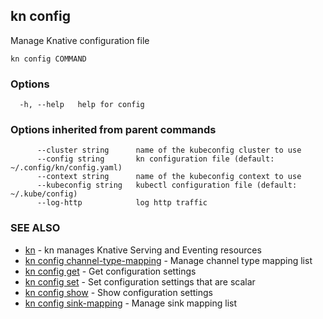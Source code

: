 ## kn config

Manage Knative configuration file

```
kn config COMMAND
```

### Options

```
  -h, --help   help for config
```

### Options inherited from parent commands

```
      --cluster string      name of the kubeconfig cluster to use
      --config string       kn configuration file (default: ~/.config/kn/config.yaml)
      --context string      name of the kubeconfig context to use
      --kubeconfig string   kubectl configuration file (default: ~/.kube/config)
      --log-http            log http traffic
```

### SEE ALSO

* [kn](kn.md)	 - kn manages Knative Serving and Eventing resources
* [kn config channel-type-mapping](kn_config_channel-type-mapping.md)	 - Manage channel type mapping list
* [kn config get](kn_config_get.md)	 - Get configuration settings
* [kn config set](kn_config_set.md)	 - Set configuration settings that are scalar
* [kn config show](kn_config_show.md)	 - Show configuration settings
* [kn config sink-mapping](kn_config_sink-mapping.md)	 - Manage sink mapping list

